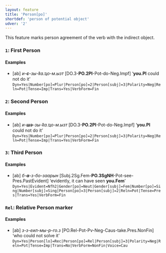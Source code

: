 ```yaml
---
layout: feature
title: 'Person[po]'
shortdef: 'person of potential object'
udver: '2'
---
```


This feature marks person agreement of the verb with the indirect object.

### <a name="1">`1`</a>: First Person

#### Examples

* [ab] _и-<b>с</b>-зы-ҟа.ҵо-м.ызт_ [DO.3-<b>PO.2Pl</b>-Pot-do-Neg.Impf] ‘<b>you.Pl</b> could not do it’ `Dyn=Yes|Number[po]=Plur|Person[po]=2|Person[subj]=3|Polarity=Neg|Reln=Pot|Tense=Imp|Trans=Yes|VerbForm=Fin`

### <a name="2">`2`</a>: Second Person

#### Examples

* [ab] _и-<b>шә</b>-зы-ҟа.ҵо-м.ызт_ [DO.3-<b>PO.2Pl</b>-Pot-do-Neg.Impf] ‘<b>you.Pl</b> could not do it’ `Dyn=Yes|Number[po]=Plur|Person[po]=2|Person[subj]=3|Polarity=Neg|Reln=Pot|Tense=Imp|Trans=Yes|VerbForm=Fin`

### <a name="3">`3`</a>: Third Person

#### Examples

* [ab] _б-<b>а</b>-з-бо-заарын_ [Subj.2Sg.Fem-<b>PO.3SgNH</b>-Pot-see-Pres.PastEvident] ‘evidently, it can have seen <b>you.Fem</b>’ `Dyn=Yes|Evident=Nfh2|Gender[po]=Neut|Gender[subj]=Fem|Number[po]=Sing|Number[subj]=Sing|Person[po]=3|Person[subj]=2|Reln=Pot|Tense=Pres|Trans=Yes|VerbForm=Fin`

### <a name="Rel">`Rel`</a>: Relative Person marker

#### Examples

* [ab] _з-з-еил-мы-р-го.з_ [PO.Rel-Pot-Pv-Neg-Caus-take.Pres.NonFin] ‘who could not solve it’ `Dyn=Yes|Person[lo]=Rec|Person[po]=Rel|Person[subj]=3|Polarity=Neg|Reln=Pot|Tense=Imp|Trans=No|VerbForm=NonFin|Voice=Cau`


<!-- Interlanguage links updated Po 11. listopadu 2024, 20:09:58 CET -->
